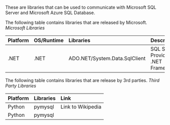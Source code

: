 These are libraries that can be used to communicate with Microsoft SQL Server and Microsoft Azure SQL Database. 

The following table contains libraries that are released by Microsoft.
*Microsoft Libraries*

| Platform | OS/Runtime | Libraries | Description | Version |
| :--- | :--- | :--- | :--- | :--- |
| .NET | .NET | ADO.NET/System.Data.SqlClient | SQL Server Provider for .NET Framework | 4.5+ |

The following table contains libraries that are release by 3rd parties.
*Third Party Libraries*

| Platform | Libraries | Link |
| :--- | :--- | :--- |
| Python | pymysql | Link to Wikipedia |
| Python | pymysql | |
